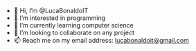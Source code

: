 - 👋 Hi, I’m @LucaBonaldoIT
- 👀 I’m interested in programming
- 🌱 I’m currently learning computer science
- 💞️ I’m looking to collaborate on any project
- 📫 Reach me on my email address: lucabonaldoit@gmail.com
